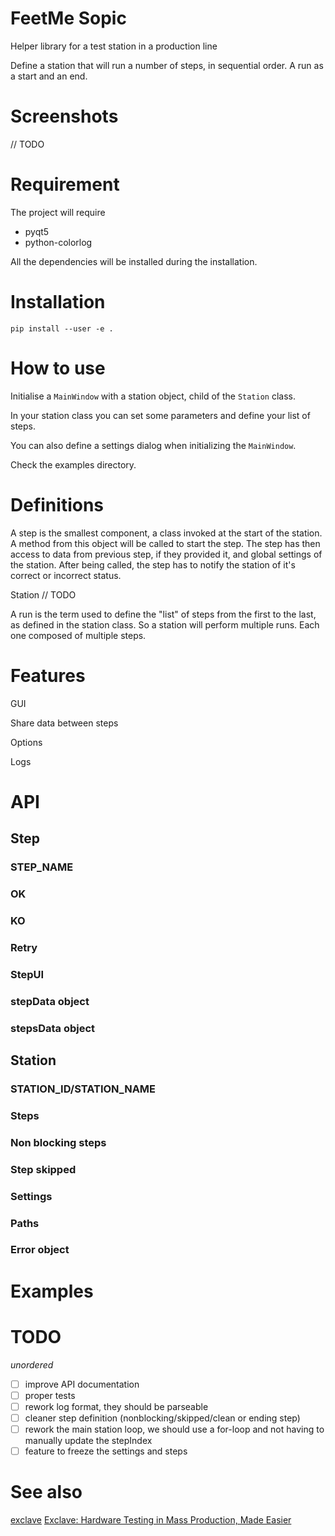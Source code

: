 FeetMe Sopic
============

Helper library for a test station in a production line

Define a station that will run a number of steps, in sequential order. A run
as a start and an end.


# Screenshots

// TODO

# Requirement

The project will require

- pyqt5
- python-colorlog

All the dependencies will be installed during the installation.


# Installation

`pip install --user -e .`


# How to use

Initialise a `MainWindow` with a station object, child of the `Station` class.

In your station class you can set some parameters and define your list of steps.

You can also define a settings dialog when initializing the `MainWindow`.

Check the examples directory.


# Definitions

A step is the smallest component, a class invoked at the start of the station.
A method from this object will be called to start the step. The step has then
access to data from previous step, if they provided it, and global settings of
the station.
After being called, the step has to notify the station of it's correct or
incorrect status.

Station
// TODO

A run is the term used to define the "list" of steps from the first to the last,
as defined in the station class.
So a station will perform multiple runs. Each one composed of multiple steps.


# Features

GUI

Share data between steps

Options

Logs


# API

## Step

### STEP_NAME

### OK

### KO

### Retry

### StepUI

### stepData object

### stepsData object


## Station

### STATION_ID/STATION_NAME

### Steps

### Non blocking steps

### Step skipped

### Settings

### Paths

### Error object

### 


# Examples


# TODO

_unordered_

- [ ] improve API documentation
- [ ] proper tests
- [ ] rework log format, they should be parseable
- [ ] cleaner step definition (nonblocking/skipped/clean or ending step)
- [ ] rework the main station loop, we should use a for-loop and not having to manually update the stepIndex
- [ ] feature to freeze the settings and steps

# See also

[exclave](https://github.com/exclave/exclave)
[Exclave: Hardware Testing in Mass Production, Made Easier](https://www.bunniestudios.com/blog/?p=5450)
